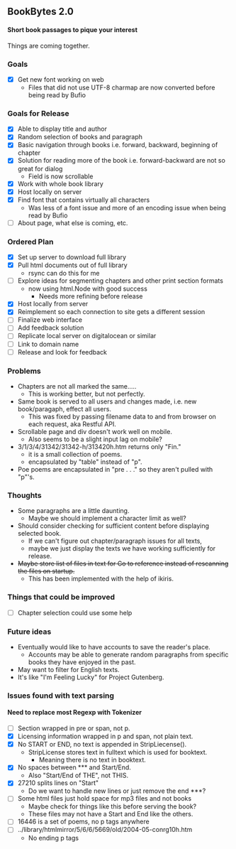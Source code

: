 ## BookBytes 2.0
#### Short book passages to pique your interest
Things are coming together.

### Goals
- [x] Get new font working on web
    - Files that did not use UTF-8 charmap are now converted before being read by Bufio


### Goals for Release
- [x] Able to display title and author
- [x] Random selection of books and paragraph
- [x] Basic navigation through books i.e. forward, backward, beginning of chapter
- [x] Solution for reading more of the book i.e. forward-backward are not so great for dialog
    - Field is now scrollable
- [x] Work with whole book library
- [x] Host locally on server
- [x] Find font that contains virtually all characters
    - Was less of a font issue and more of an encoding issue when being read by Bufio
- [ ] About page, what else is coming, etc.

### Ordered Plan
- [x] Set up server to download full library
- [x] Pull html documents out of full library
    - rsync can do this for me
- [ ] Explore ideas for segmenting chapters and other print section formats
    - now using html.Node with good success
        - Needs more refining before release
- [x] Host locally from server
- [x] Reimplement so each connection to site gets a different session
- [ ] Finalize web interface
- [ ] Add feedback solution
- [ ] Replicate local server on digitalocean or similar
- [ ] Link to domain name
- [ ] Release and look for feedback

### Problems
- Chapters are not all marked the same.....
    - This is working better, but not perfectly.
- Same book is served to all users and changes made, i.e. new book/paragaph, effect all users.
    - This was fixed by passing filename data to and from browser on each request, aka Restful API.
- Scrollable page and div doesn't work well on mobile.
    - Also seems to be a slight input lag on mobile?
- 3/1/3/4/31342/31342-h/313420h.htm returns only "Fin."
    - it is a small collection of poems.
    - encapsulated by "table" instead of "p".
- Poe poems are encapsulated in "pre . . ." so they aren't pulled with "p"'s.

### Thoughts
- Some paragraphs are a little daunting.
    - Maybe we should implement a character limit as well?
- Should consider checking for sufficient content before displaying selected book.
    - If we can't figure out chapter/paragraph issues for all texts,
    - maybe we just display the texts we have working sufficiently for release.
- ~~Maybe store list of files in text for Go to reference instead of rescanning the files on startup.~~
    - This has been implemented with the help of ikiris.

### Things that could be improved
- [ ] Chapter selection could use some help

### Future ideas
- Eventually would like to have accounts to save the reader's place.
    - Accounts may be able to generate random paragraphs from specific books they have enjoyed in the past.
- May want to filter for English texts.
- It's like "I'm Feeling Lucky" for Project Gutenberg.

### Issues found with text parsing
#### Need to replace most Regexp with Tokenizer
- [ ] Section wrapped in pre or span, not p.
- [x] Licensing information wrapped in p and span, not plain text.
- [x] No START or END, no text is appended in StripLiecense().
    - StripLicense stores text in fulltext which is used for booktext.
        - Meaning there is no text in booktext.
- [x] No spaces between \*\*\* and Start/End.
    - Also "Start/End of THE", not THIS.
- [x] 27210 splits lines on "Start"
    - Do we want to handle new lines or just remove the end \*\*\*?
- [ ] Some html files just hold space for mp3 files and not books
    - Maybe check for things like this before serving the book?
    - These files may not have a Start and End like the others.
- [ ] 16446 is a set of poems, no p tags anywhere
- [ ] ../library/htmlmirror/5/6/6/5669/old/2004-05-conrg10h.htm
    - No ending p tags

